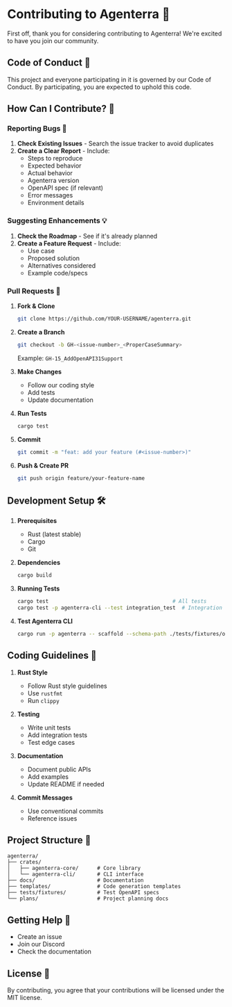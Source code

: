 # Contributing to Agenterra 🚀

First off, thank you for considering contributing to Agenterra! We're excited to have you join our community.

## Code of Conduct 🤝

This project and everyone participating in it is governed by our Code of Conduct. By participating, you are expected to uphold this code.

## How Can I Contribute? 🌟

### Reporting Bugs 🐛

1. **Check Existing Issues** - Search the issue tracker to avoid duplicates
2. **Create a Clear Report** - Include:
   - Steps to reproduce
   - Expected behavior
   - Actual behavior
   - Agenterra version
   - OpenAPI spec (if relevant)
   - Error messages
   - Environment details

### Suggesting Enhancements 💡

1. **Check the Roadmap** - See if it's already planned
2. **Create a Feature Request** - Include:
   - Use case
   - Proposed solution
   - Alternatives considered
   - Example code/specs

### Pull Requests 🔧

1. **Fork & Clone**
   ```bash
   git clone https://github.com/YOUR-USERNAME/agenterra.git
   ```

2. **Create a Branch**
   ```bash
   git checkout -b GH-<issue-number>_<ProperCaseSummary>
   ```
   
   Example: `GH-15_AddOpenAPI31Support`

3. **Make Changes**
   - Follow our coding style
   - Add tests
   - Update documentation

4. **Run Tests**
   ```bash
   cargo test
   ```

5. **Commit**
   ```bash
   git commit -m "feat: add your feature (#<issue-number>)"
   ```

6. **Push & Create PR**
   ```bash
   git push origin feature/your-feature-name
   ```

## Development Setup 🛠️

1. **Prerequisites**
   - Rust (latest stable)
   - Cargo
   - Git

2. **Dependencies**
   ```bash
   cargo build
   ```

3. **Running Tests**
   ```bash
   cargo test                                        # All tests
   cargo test -p agenterra-cli --test integration_test  # Integration tests
   ```

4. **Test Agenterra CLI**
   ```bash
   cargo run -p agenterra -- scaffold --schema-path ./tests/fixtures/openapi/petstore.openapi.v3.json --output-dir test-output
   ```

## Coding Guidelines 📝

1. **Rust Style**
   - Follow Rust style guidelines
   - Use `rustfmt`
   - Run `clippy`

2. **Testing**
   - Write unit tests
   - Add integration tests
   - Test edge cases

3. **Documentation**
   - Document public APIs
   - Add examples
   - Update README if needed

4. **Commit Messages**
   - Use conventional commits
   - Reference issues

## Project Structure 📁

```
agenterra/
├── crates/
│   ├── agenterra-core/      # Core library
│   └── agenterra-cli/       # CLI interface
├── docs/                    # Documentation
├── templates/               # Code generation templates
├── tests/fixtures/          # Test OpenAPI specs
└── plans/                   # Project planning docs
```

## Getting Help 💬

- Create an issue
- Join our Discord
- Check the documentation

## License 📄

By contributing, you agree that your contributions will be licensed under the MIT license.
